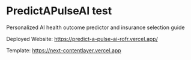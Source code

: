 # PredictAPulseAI test

Personalized AI health outcome predictor and insurance selection guide

Deployed Website: https://predict-a-pulse-ai-rofr.vercel.app/

Template: https://next-contentlayer.vercel.app


